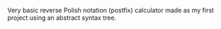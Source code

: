 Very basic reverse Polish notation (postfix) calculator made as my first project using an abstract syntax tree.

